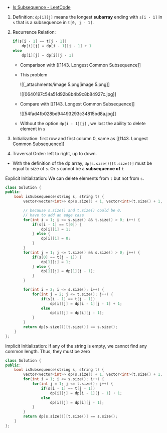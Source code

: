 - [Is Subsequence - LeetCode](https://leetcode.com/problems/is-subsequence/description/)

1. Definition: `dp[i][j]` means the longest **subarray** ending with `s[i - 1]` in `s` that is a subsequence in `t[0, j - 1]`.
2. Recurrence Relation: 
    
    ```Cpp
    if(s[i - 1] == t[j - 1])
    	dp[i][j] = dp[i - 1][j - 1] + 1
    else
    	dp[i][j] = dp[i][j - 1]
    ```
    
    - Comparison with [[1143. Longest Common Subsequence]]
    - This problem
        
        ![[_attachments/image 5.png|image 5.png]]
        
        ![[0640197c54a51d92b8b4b9c8b84927c.jpg]]
        
    - Compare with [[1143. Longest Common Subsequence]]
        
        ![[54fad4fb028bd94493293c34815bd8a.jpg]]
        
    - Without the option `dp[i - 1][j]` , we lost the ability to delete element in `s`
3. Initialization: first row and first column 0, same as [[1143. Longest Common Subsequence]]
4. Traversal Order: left to right, up to down.

- With the definition of the dp array, `dp[s.size()][t.size()]` must be equal to size of `s`. Or `s` cannot be a **subsequence of** `t`

Explicit Initialization: We can delete elements from `t` but not from `s`. 

```cpp
class Solution {
public:
    bool isSubsequence(string s, string t) {
        vector<vector<int>> dp(s.size() + 1, vector<int>(t.size() + 1, 0));

        // because s.size() and t.size() could be 0. 
        // have to add an edge case
        for(int i = 1; i <= s.size() && t.size() > 0; i++) {
            if(s[i - 1] == t[0]) {
                dp[i][1] = 1;
            } else {
                dp[i][1] = 0;
            }
        }
        for(int j = 1; j <= t.size() && s.size() > 0; j++) {
            if(s[0] == t[j - 1]) {
                dp[1][j] = 1;
            } else {
                dp[1][j] = dp[1][j - 1];
            }
        }

        for(int i = 2; i <= s.size(); i++) {
            for(int j = 2; j <= t.size(); j++) {
                if(s[i - 1] == t[j - 1])
                    dp[i][j] = dp[i - 1][j - 1] + 1;
                else
                    dp[i][j] = dp[i][j - 1];
            }
        }
        return dp[s.size()][t.size()] == s.size();
    }
};
```

Implicit Initialization: If any of the string is empty, we cannot find any common length. Thus, they must be zero

```C++
class Solution {
public:
    bool isSubsequence(string s, string t) {
        vector<vector<int>> dp(s.size() + 1, vector<int>(t.size() + 1, 0));
        for(int i = 1; i <= s.size(); i++) {
            for(int j = 1; j <= t.size(); j++) {
                if(s[i - 1] == t[j - 1])
                    dp[i][j] = dp[i - 1][j - 1] + 1;
                else
                    dp[i][j] = dp[i][j - 1];
            }
        }
        return dp[s.size()][t.size()] == s.size();
    }
};
```